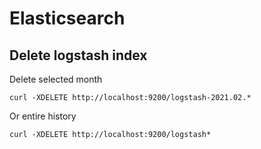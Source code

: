 # Elasticsearch

## Delete logstash index

Delete selected month

```
curl -XDELETE http://localhost:9200/logstash-2021.02.*
```

Or entire history

```
curl -XDELETE http://localhost:9200/logstash*
```
